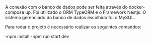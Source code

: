 A conexão com o banco de dados pode ser feita através do docker-compose up.
Foi utilizado o ORM TypeORM e o Framework Nestjs. O sistema gerenciado do banco de dados escolhido foi o MySQL.

Para rodar o projeto é necessário realizar os seguintes comandos:

-npm install
-npm run start:dev
